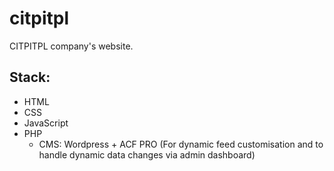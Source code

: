 # citpitpl

CITPITPL company's website.

<h2>Stack:</h3>
<ul>
  <li>HTML</li>
  <li>CSS</li>
  <li>JavaScript</li>
  <li>PHP
    <ul>
      <li>CMS: Wordpress + ACF PRO (For dynamic feed customisation and to handle dynamic data changes via admin dashboard)
    </ul>
  </li>
  
</ul>
